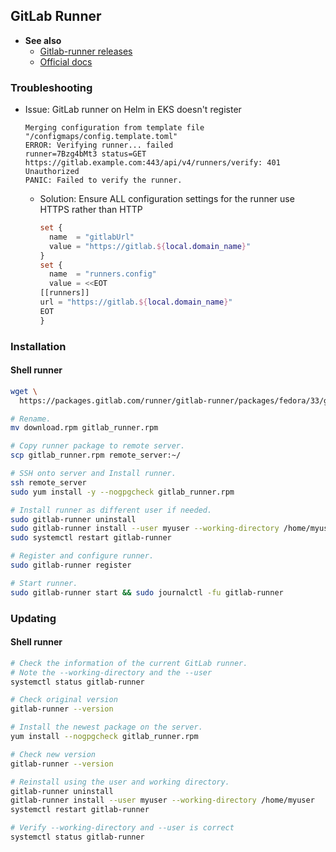 ## GitLab Runner

- **See also**
  - [Gitlab-runner releases](https://gitlab.com/gitlab-org/gitlab-runner/-/releases)
  - [Official docs](https://docs.gitlab.com/runner/install/linux-manually.html)
 
### Troubleshooting

- Issue: GitLab runner on Helm in EKS doesn't register
  ```
  Merging configuration from template file "/configmaps/config.template.toml"
  ERROR: Verifying runner... failed
  runner=7Bzg4bMt3 status=GET https://gitlab.example.com:443/api/v4/runners/verify: 401 Unauthorized
  PANIC: Failed to verify the runner.
  ```
  - Solution: Ensure ALL configuration settings for the runner use HTTPS rather than HTTP
    ```terraform
    set {
      name  = "gitlabUrl"
      value = "https://gitlab.${local.domain_name}"
    }
    set {
      name  = "runners.config"
      value = <<EOT
    [[runners]]
    url = "https://gitlab.${local.domain_name}"
    EOT
    }
    ```

### Installation

#### Shell runner
  ```bash
  wget \
    https://packages.gitlab.com/runner/gitlab-runner/packages/fedora/33/gitlab-runner-15.1.1-1.x86_64.rpm/download.rpm

  # Rename.
  mv download.rpm gitlab_runner.rpm

  # Copy runner package to remote server.
  scp gitlab_runner.rpm remote_server:~/

  # SSH onto server and Install runner.
  ssh remote_server
  sudo yum install -y --nogpgcheck gitlab_runner.rpm

  # Install runner as different user if needed.
  sudo gitlab-runner uninstall
  sudo gitlab-runner install --user myuser --working-directory /home/myuser
  sudo systemctl restart gitlab-runner

  # Register and configure runner.
  sudo gitlab-runner register

  # Start runner.
  sudo gitlab-runner start && sudo journalctl -fu gitlab-runner
  ```

### Updating

#### Shell runner
```bash
# Check the information of the current GitLab runner.
# Note the --working-directory and the --user
systemctl status gitlab-runner

# Check original version
gitlab-runner --version

# Install the newest package on the server.
yum install --nogpgcheck gitlab_runner.rpm

# Check new version
gitlab-runner --version

# Reinstall using the user and working directory.
gitlab-runner uninstall
gitlab-runner install --user myuser --working-directory /home/myuser
systemctl restart gitlab-runner

# Verify --working-directory and --user is correct
systemctl status gitlab-runner
```
